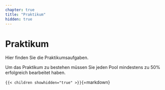 ```yaml
---
chapter: true
title: "Praktikum"
hidden: true
---
```



# Praktikum

Hier finden Sie die Praktikumsaufgaben.

Um das Praktikum zu bestehen müssen Sie jeden Pool mindestens zu 50% erfolgreich bearbeitet haben. 

`{{< children showhidden="true" >}}`{=markdown}